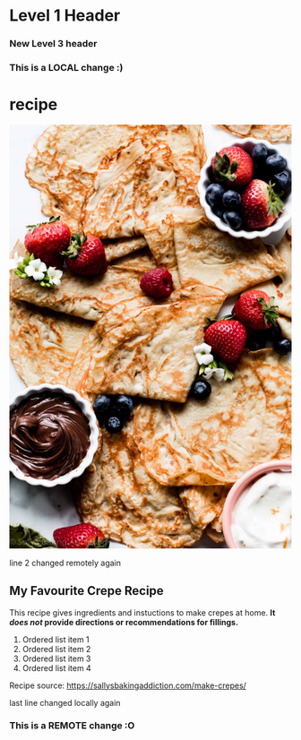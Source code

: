 # Level 1 Header

### New Level 3 header

### This is a LOCAL change :)

# recipe

![A Crepe Photo](recipe.jpg "Photo of finished crepes")

line 2 changed remotely again

## My Favourite Crepe Recipe

This recipe gives ingredients and instuctions to make crepes at home. **It *does not* provide directions or recommendations for fillings.** 

1. Ordered list item 1
1. Ordered list item 2
1. Ordered list item 3
1. Ordered list item 4

Recipe source: https://sallysbakingaddiction.com/make-crepes/

last line changed locally again

### This is a REMOTE change :O
